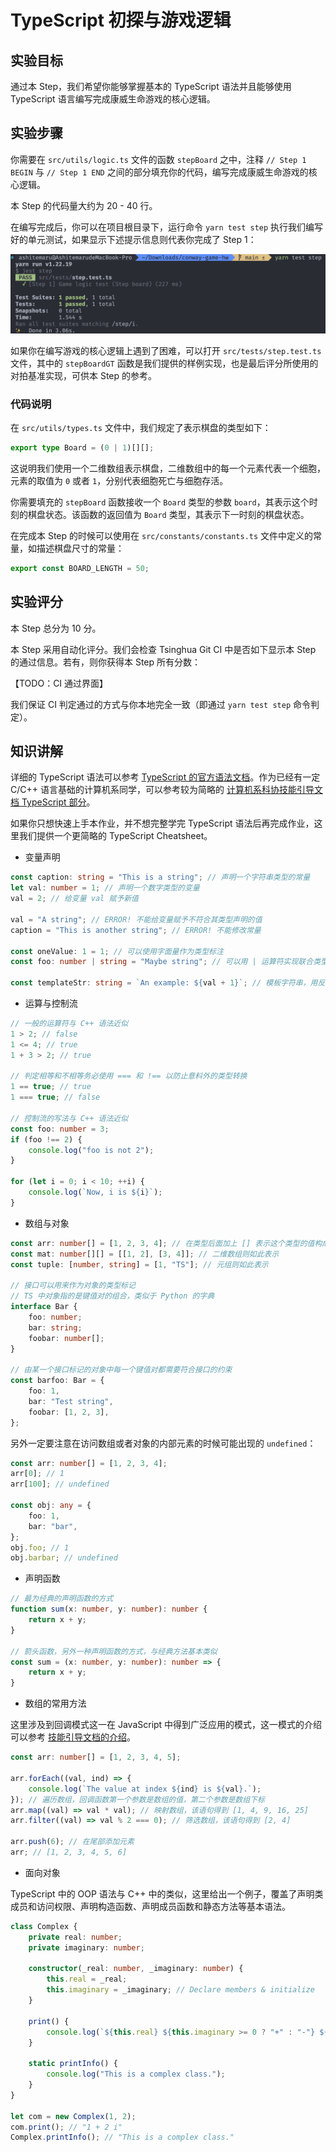# TypeScript 初探与游戏逻辑

## 实验目标

通过本 Step，我们希望你能够掌握基本的 TypeScript 语法并且能够使用 TypeScript 语言编写完成康威生命游戏的核心逻辑。

## 实验步骤

你需要在 `src/utils/logic.ts` 文件的函数 `stepBoard` 之中，注释 `// Step 1 BEGIN` 与 `// Step 1 END` 之间的部分填充你的代码，编写完成康威生命游戏的核心逻辑。

本 Step 的代码量大约为 20 - 40 行。

在编写完成后，你可以在项目根目录下，运行命令 `yarn test step` 执行我们编写好的单元测试，如果显示下述提示信息则代表你完成了 Step 1：

![](../../static/react/step1-test-pass.png)

如果你在编写游戏的核心逻辑上遇到了困难，可以打开 `src/tests/step.test.ts` 文件，其中的 `stepBoardGT` 函数是我们提供的样例实现，也是最后评分所使用的对拍基准实现，可供本 Step 的参考。

### 代码说明

在 `src/utils/types.ts` 文件中，我们规定了表示棋盘的类型如下：

```typescript
export type Board = (0 | 1)[][];
```

这说明我们使用一个二维数组表示棋盘，二维数组中的每一个元素代表一个细胞，元素的取值为 `0` 或者 `1`，分别代表细胞死亡与细胞存活。

你需要填充的 `stepBoard` 函数接收一个 `Board` 类型的参数 `board`，其表示这个时刻的棋盘状态。该函数的返回值为 `Board` 类型，其表示下一时刻的棋盘状态。

在完成本 Step 的时候可以使用在 `src/constants/constants.ts` 文件中定义的常量，如描述棋盘尺寸的常量：

```typescript
export const BOARD_LENGTH = 50;
```

## 实验评分

本 Step 总分为 10 分。

本 Step 采用自动化评分。我们会检查 Tsinghua Git CI 中是否如下显示本 Step 的通过信息。若有，则你获得本 Step 所有分数：

【TODO：CI 通过界面】

我们保证 CI 判定通过的方式与你本地完全一致（即通过 `yarn test step` 命令判定）。

## 知识讲解

详细的 TypeScript 语法可以参考 [TypeScript 的官方语法文档](https://www.typescriptlang.org/docs/)。作为已经有一定 C/C++ 语言基础的计算机系同学，可以参考较为简略的 [计算机系科协技能引导文档 TypeScript 部分](https://docs.net9.org/languages/typescript/)。

如果你只想快速上手本作业，并不想完整学完 TypeScript 语法后再完成作业，这里我们提供一个更简略的 TypeScript Cheatsheet。

- 变量声明

```typescript
const caption: string = "This is a string"; // 声明一个字符串类型的常量
let val: number = 1; // 声明一个数字类型的变量
val = 2; // 给变量 val 赋予新值

val = "A string"; // ERROR! 不能给变量赋予不符合其类型声明的值
caption = "This is another string"; // ERROR! 不能修改常量

const oneValue: 1 = 1; // 可以使用字面量作为类型标注
const foo: number | string = "Maybe string"; // 可以用 | 运算符实现联合类型

const templateStr: string = `An example: ${val + 1}`; // 模板字符串，用反引号标记，用 ${} 标记需要嵌入字符串的变量
```

- 运算与控制流

```typescript
// 一般的运算符与 C++ 语法近似
1 > 2; // false
1 <= 4; // true
1 + 3 > 2; // true

// 判定相等和不相等务必使用 === 和 !== 以防止意料外的类型转换
1 == true; // true
1 === true; // false

// 控制流的写法与 C++ 语法近似
const foo: number = 3;
if (foo !== 2) {
    console.log("foo is not 2");
}

for (let i = 0; i < 10; ++i) {
    console.log(`Now, i is ${i}`);
}
```

- 数组与对象

```typescript
const arr: number[] = [1, 2, 3, 4]; // 在类型后面加上 [] 表示这个类型的值构成的数组
const mat: number[][] = [[1, 2], [3, 4]]; // 二维数组则如此表示
const tuple: [number, string] = [1, "TS"]; // 元组则如此表示

// 接口可以用来作为对象的类型标记
// TS 中对象指的是键值对的组合，类似于 Python 的字典
interface Bar {
    foo: number;
    bar: string;
    foobar: number[];
}

// 由某一个接口标记的对象中每一个键值对都需要符合接口的约束
const barfoo: Bar = {
    foo: 1,
    bar: "Test string",
    foobar: [1, 2, 3],
};
```

另外一定要注意在访问数组或者对象的内部元素的时候可能出现的 `undefined`：

```typescript
const arr: number[] = [1, 2, 3, 4];
arr[0]; // 1
arr[100]; // undefined

const obj: any = {
    foo: 1,
    bar: "bar",
};
obj.foo; // 1
obj.barbar; // undefined
```

- 声明函数

```typescript
// 最为经典的声明函数的方式
function sum(x: number, y: number): number {
    return x + y;
}

// 箭头函数，另外一种声明函数的方式，与经典方法基本类似
const sum = (x: number, y: number): number => {
    return x + y;
}
```

- 数组的常用方法

这里涉及到回调模式这一在 JavaScript 中得到广泛应用的模式，这一模式的介绍可以参考 [技能引导文档的介绍](https://docs.net9.org/languages/javascript/function/#_3)。

```typescript
const arr: number[] = [1, 2, 3, 4, 5];

arr.forEach((val, ind) => {
    console.log(`The value at index ${ind} is ${val}.`);
}); // 遍历数组，回调函数第一个参数是数组的值，第二个参数是数组下标
arr.map((val) => val * val); // 映射数组，该语句得到 [1, 4, 9, 16, 25]
arr.filter((val) => val % 2 === 0); // 筛选数组，该语句得到 [2, 4]

arr.push(6); // 在尾部添加元素
arr; // [1, 2, 3, 4, 5, 6]
```

- 面向对象

TypeScript 中的 OOP 语法与 C++ 中的类似，这里给出一个例子，覆盖了声明类成员和访问权限、声明构造函数、声明成员函数和静态方法等基本语法。

```typescript
class Complex {
    private real: number;
    private imaginary: number;

    constructor(_real: number, _imaginary: number) {
        this.real = _real;
        this.imaginary = _imaginary; // Declare members & initialize
    }

    print() {
        console.log(`${this.real} ${this.imaginary >= 0 ? "+" : "-"} ${Math.abs(this.imaginary)} i`);
    }

    static printInfo() {
        console.log("This is a complex class.");
    }
}

let com = new Complex(1, 2);
com.print(); // "1 + 2 i"
Complex.printInfo(); // "This is a complex class."
```